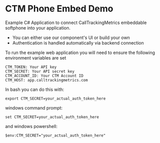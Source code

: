 # CTM Phone Embed Demo

Example C# Application to connect CallTrackingMetrics embeddable softphone into your application.

  * You can either use our component's UI or build your own
  * Authentication is handled automatically via backend connection

To run the example web application you will need to ensure the following environment variables are set

```
CTM_TOKEN: Your API key
CTM_SECRET: Your API secret key
CTM_ACCOUNT_ID: Your CTM Account ID
CTM_HOST: app.calltrackingmetrics.com
```

In bash you can do this with:
```
export CTM_SECRET=your_actual_auth_token_here
```
windows command prompt:
```
set CTM_SECRET=your_actual_auth_token_here
```
and windows powershell:
```
$env:CTM_SECRET="your_actual_auth_token_here"
```
